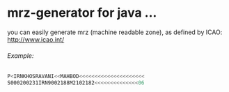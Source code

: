 # mrz-generator for java ...
you can easily generate mrz (machine readable zone),
as defined by ICAO: http://www.icao.int/ 



###### Example:

```java
P<IRNKHOSRAVANI<<MAHBOD<<<<<<<<<<<<<<<<<<<<<
S000200231IRN9002188M2102182<<<<<<<<<<<<<<06
```
